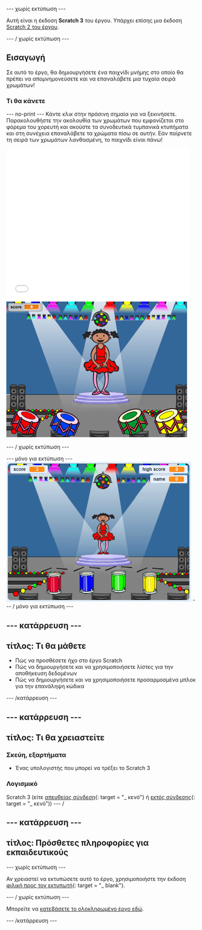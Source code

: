 \--- χωρίς εκτύπωση \---

Αυτή είναι η έκδοση **Scratch 3** του έργου. Υπάρχει επίσης μια έκδοση [Scratch 2 του έργου](https://projects.raspberrypi.org/en/projects/memory-scratch2).

\--- / χωρίς εκτύπωση \---

## Εισαγωγή

Σε αυτό το έργο, θα δημιουργήσετε ένα παιχνίδι μνήμης στο οποίο θα πρέπει να απομνημονεύσετε και να επαναλάβετε μια τυχαία σειρά χρωμάτων!

### Τι θα κάνετε

\--- no-print \--- Κάντε κλικ στην πράσινη σημαία για να ξεκινήσετε. Παρακολουθήστε την ακολουθία των χρωμάτων που εμφανίζεται στο φόρεμα του χορευτή και ακούστε τα συνοδευτικά τυμπανικά κτυπήματα και στη συνέχεια επαναλάβετε τα χρώματα πίσω σε αυτήν. Εάν παίρνετε τη σειρά των χρωμάτων λανθασμένη, το παιχνίδι είναι πάνω!

<div class="scratch-preview">
  <iframe allowtransparency="true" width="485" height="402" src="//scratch.mit.edu/projects/embed/284452634/?autostart=false" frameborder="0" allowfullscreen scrolling="no" mark="crwd-mark"></iframe> <img src="images/colour-final.png" />
</div>

\--- / χωρίς εκτύπωση \---

\--- μόνο για εκτύπωση \--- ![screenshot of finished game](images/screenshot.png) \--- / μόνο για εκτύπωση \---

## \--- κατάρρευση \---

## τίτλος: Τι θα μάθετε

+ Πώς να προσθέσετε ήχο στο έργο Scratch
+ Πώς να δημιουργήσετε και να χρησιμοποιήσετε λίστες για την αποθήκευση δεδομένων
+ Πώς να δημιουργήσετε και να χρησιμοποιήσετε προσαρμοσμένα μπλοκ για την επανάληψη κώδικα

\--- /κατάρρευση \---

## \--- κατάρρευση \---

## τίτλος: Τι θα χρειαστείτε

### Σκεύη, εξαρτήματα

+ Ένας υπολογιστής που μπορεί να τρέξει το Scratch 3

### Λογισμικό

Scratch 3 (είτε [απευθείας σύνδεση](https://rpf.io/scratchon){: target = "_ κενό"} ή [εκτός σύνδεσης](https://rpf.io/scratchoff){: target = "_ κενό")) \--- /

## \--- κατάρρευση \---

## τίτλος: Πρόσθετες πληροφορίες για εκπαιδευτικούς

\--- χωρίς εκτύπωση \---

Αν χρειαστεί να εκτυπώσετε αυτό το έργο, χρησιμοποιήστε την έκδοση [φιλική προς τον εκτυπωτή](https://projects.raspberrypi.org/en/projects/memory/print){: target = "_ blank"}.

\--- / χωρίς εκτύπωση \---

Μπορείτε να [κατεβάσετε το ολοκληρωμένο έργο εδώ](http://rpf.io/p/en/memory-get).

\--- /κατάρρευση \---